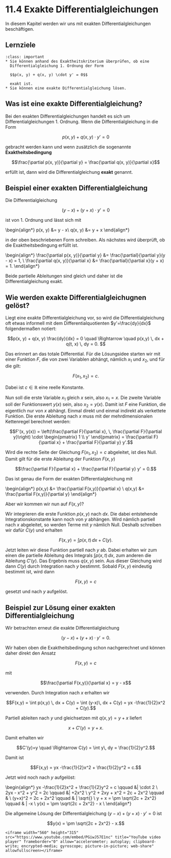 # 11.4 Exakte Differentialgleichungen

In diesem Kapitel werden wir uns mit exakten Differentialgleichungen
beschäftigen. 

## Lernziele

```{admonition} Lernziele
:class: important
* Sie können anhand des Exaktheitskriterium überprüfen, ob eine
  Differentialgleichung 1. Ordnung der Form
  
  $$p(x, y) + q(x, y) \cdot y' = 0$$ 

  exakt ist.
* Sie können eine exakte Differentialgleichung lösen.
```

## Was ist eine exakte Differentialgleichung?

Bei den exakten Differentialgleichungen handelt es sich um
Differentialgleichungen 1. Ordnung. Wenn die Differentialgleichung in die Form 

$$p(x, y) + q(x, y) \cdot y' = 0$$

gebracht werden kann und wenn zusätzlich die sogenannte **Exaktheitsbedingung**

$$\frac{\partial p(x, y)}{\partial
y} = \frac{\partial q(x, y)}{\partial x}$$

erfüllt ist, dann wird die Differentialgleichung **exakt** genannt.

## Beispiel einer exakten Differentialgleichung

Die Differentialgleichung

$$(y - x) + (y+x)\cdot y' = 0$$

ist von 1. Ordnung und lässt sich mit

\begin{align*}
p(x, y) &= y - x\\
q(x, y) &= y + x
\end{align*}

in der oben beschriebenen Form schreiben. Als nächstes wird überprüft, ob die
Exaktheitsbedingung erfüllt ist.

\begin{align*}
\frac{\partial p(x, y)}{\partial y} &= \frac{\partial}{\partial y}(y - x) = 1, \\
\frac{\partial q(x, y)}{\partial x} &= \frac{\partial}{\partial x}(y + x) = 1. 
\end{align*}

Beide partielle Ableitungen sind gleich und daher ist die Differentialgleichung
exakt.

## Wie werden exakte Differentialgleichugnen gelöst?

Liegt eine exakte Differentialgleichung vor, so wird die Differentialgleichung
oft etwas informell mit dem Differentialquotienten $y'=\frac{dy}{dx}$
folgendermaßen notiert:

$$p(x, y) + q(x, y) \frac{dy}{dx} = 0 \quad 
\Rightarrow \quad p(x,y) \, dx + q(t, x) \, dy = 0. $$

Das erinnert an das totale Differential. Für die Lösungsidee starten wir mit
einer Funktion $F$, die von zwei Variablen abhängt, nämlich $x_1$ und $x_2$, und
für die gilt:

$$F(x_1, x_2) = c.$$

Dabei ist $c\in\mathbb{R}$ eine reelle Konstante. 

Nun soll die erste Variable $x_1$ gleich $x$ sein, also $x_1 = x$. Die zweite
Variable soll der Funktionswert $y(x)$ sein, also $x_2=y(x)$. Damit ist $F$ eine
Funktion, die eigentlich nur von $x$ abhängt. Einmal direkt und einmal indirekt
als verkettete Funktion. Die erste Ableitung nach $x$ muss mit der
mehrdimensionalen Kettenregel berechnet werden:

$$F'(x, y(x)) = \left(\frac{\partial F}{\partial x}, \, \frac{\partial F}{\partial y}\right) \cdot 
\begin{pmatrix} 1 \\ y' \end{pmatrix} 
= \frac{\partial F}{\partial x} + \frac{\partial F}{\partial y} y'.$$

Wird die rechte Seite der Gleichung $F(x_1, x_2) = c$ abgeleitet, ist dies Null.
Damit gilt für die erste Ableitung der Funktion $F(x,y)$

$$\frac{\partial F}{\partial x} + \frac{\partial F}{\partial y} y' = 0.$$

Das ist genau die Form der exakten Differentialgleichung mit

\begin{align*}
p(x,y) &= \frac{\partial F(x,y)}{\partial x} \\
q(x,y) &= \frac{\partial F(x,y)}{\partial y}
\end{align*}

Aber wir kommen wir nun auf $F(x,y)$?

Wir integrieren die erste Funktion $p(x,y)$ nach $dx$. Die dabei entstehende
Integrationskonstante kann noch von $y$ abhängen. Wird nämlich partiell nach $x$
abgeleitet, so werden Terme mit $y$ nämlich Null. Deshalb schreiben wir dafür
$C(y)$ und erhalten

$$F(x,y) = \int p(x,t) \, dx + C(y).$$

Jetzt leiten wir diese Funktion partiell nach $y$ ab. Dabei erhalten wir zum
einen die partielle Ableitung des Integrals $\int p(x,t) \, dx$, zum anderen die
Ableitung $C'(y)$. Das Ergebnis muss $q(x,y)$ sein. Aus dieser Gleichung wird
dann $C(y)$ durch Integration nach $y$ bestimmt. Sobald $F(x,y)$ eindeutig
bestimmt ist, wird dann 

$$F(x,y) = c$$

gesetzt und nach $y$ aufgelöst.

## Beispiel zur Lösung einer exakten Differentialgleichung

Wir betrachten erneut die exakte Differentialgleichung

$$(y - x) + (y+x)\cdot y' = 0.$$

Wir haben oben die Exaktheitsbedingung schon nachgerechnet und können daher
direkt den Ansatz

$$F(x,y) = c$$

mit 

$$\frac{\partial F(x,y)}{\partial x} = y - x$$

verwenden. Durch Integration nach $x$ erhalten wir

$$F(x,y) = \int p(x,y) \, dx + C(y) = \int (y-x)\, dx + C(y) 
= yx -\frac{1}{2}x^2 + C(y).$$

Partiell ableiten nach $y$ und gleichsetzen mit $q(x,y)=y+x$ liefert

$$x+C'(y) = y+x.$$

Damit erhalten wir 

$$C'(y)=y \quad \Rightarrow C(y) = \int y\, dy = \frac{1}{2}y^2.$$

Damit ist

$$F(x,y) = yx -\frac{1}{2}x^2 + \frac{1}{2}y^2  = c.$$

Jetzt wird noch nach $y$ aufgelöst:

\begin{align*}
yx -\frac{1}{2}x^2 + \frac{1}{2}y^2  = c \qquad &| \cdot 2 \\
2yx - x^2 + y^2 = 2c \qquad &| +2x^2 \\
y^2 + 2xy + x^2 = 2c + 2x^2 \qquad & \\
(y+x)^2 = 2c + 2x^2 \qquad & | \sqrt{} \\
y + x = \pm \sqrt{2c + 2x^2} \qquad & | -x \\
y(x) = \pm \sqrt{2c + 2x^2} - x \\
\end{align*}

Die allgemeine Lösung der Differentialgleichung $(y - x) + (y+x)\cdot y' = 0$
ist

$$y(x) = \pm \sqrt{2c + 2x^2} - x.$$


```{dropdown} Video zu "Exakte Differentialgleichung" von Lernkompass
<iframe width="560" height="315" src="https://www.youtube.com/embed/PGiwJ57E1nc" title="YouTube video player" frameborder="0" allow="accelerometer; autoplay; clipboard-write; encrypted-media; gyroscope; picture-in-picture; web-share" allowfullscreen></iframe>
```